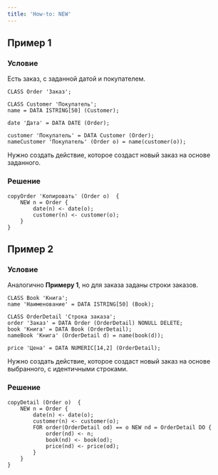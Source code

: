 ```yaml
---
title: 'How-to: NEW'
---
```


## Пример 1

### Условие

Есть заказ, с заданной датой и покупателем.

```lsf
CLASS Order 'Заказ';

CLASS Customer 'Покупатель';
name = DATA ISTRING[50] (Customer);

date 'Дата' = DATA DATE (Order);

customer 'Покупатель' = DATA Customer (Order);
nameCustomer 'Покупатель' (Order o) = name(customer(o));
```

Нужно создать действие, которое создаст новый заказ на основе заданного.

### Решение

```lsf
copyOrder 'Копировать' (Order o)  {
    NEW n = Order {
        date(n) <- date(o);
        customer(n) <- customer(o);
    }
}
```

## Пример 2

### Условие

Аналогично **Примеру 1**, но для заказа заданы строки заказов.

```lsf
CLASS Book 'Книга';
name 'Наименование' = DATA ISTRING[50] (Book);

CLASS OrderDetail 'Строка заказа';
order 'Заказ' = DATA Order (OrderDetail) NONULL DELETE;
book 'Книга' = DATA Book (OrderDetail);
nameBook 'Книга' (OrderDetail d) = name(book(d));

price 'Цена' = DATA NUMERIC[14,2] (OrderDetail);
```

Нужно создать действие, которое создаст новый заказ на основе выбранного, с идентичными строками.

### Решение

```lsf
copyDetail (Order o)  {
    NEW n = Order {
        date(n) <- date(o);
        customer(n) <- customer(o);
        FOR order(OrderDetail od) == o NEW nd = OrderDetail DO {
            order(nd) <- n;
            book(nd) <- book(od);
            price(nd) <- price(od);
        }
    }
}
```
